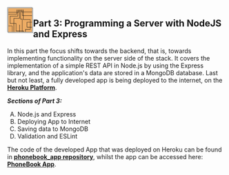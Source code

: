 

<h2>
<img src="https://raw.githubusercontent.com/katerina-tziala/fullstackopen2019/master/documentation_images/part3_logo.png" alt="part logo" width="60" height="60" align="left" >
<br/>Part 3: Programming a Server with NodeJS and Express<br/>
</h2>

In this part the focus shifts towards the backend, that is, towards implementing functionality on the server side of the stack. It covers the implementation of a simple REST API in Node.js by using the Express library, and the application's data are stored in a MongoDB database. Last but not least, a fully developed app is being deployed to the internet, on the
[**Heroku Platform**](https://www.heroku.com/platform).

***Sections of Part 3:***

<ol type="A">
  <li>Node.js and Express</li>
  <li>Deploying App to Internet</li>
  <li>Saving data to MongoDB</li>
  <li>Validation and ESLint</li>
</ol>

The code of the developed App that was deployed on Heroku can be found in [**phonebook_app repository**](https://github.com/katerina-tziala/phonebook_app), whilst the app can be accessed here:
[**PhoneBook App**](https://phonebook-app-kt.herokuapp.com/).

